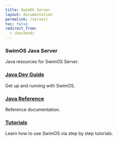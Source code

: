 ```yaml
---
title: SwimOS Server
layout: documentation
permalink: /server/
toc: false
redirect_from:
  - /backend/
---
```


<div class="not-prose py-6 sm:py-8 space-y-16">
  <div>
    <!-- Group header -->
    <div class="max-w-2xl mb-8">
      <h3 class="flex items-center text-2xl sm:text-3xl font-semibold leading-8 text-kaimurasaki-800">SwimOS Java Server</h3>
      <div class="mt-2 text-lg leading-8 text-kaimurasaki-700">Java resources for SwimOS Server.</div>
    </div>
    <!-- Group items -->
    <div class="grid grid-cols-1 lg:grid-cols-2 gap-x-4 gap-y-8">
      <article class="group/doc relative w-full max-w-xl flex rounded-lg shadow-sm shadow-swim-dark-blue/40 hover:filter-none hover:shadow-md hover:shadow-swim-blue transition-[filter] ease-out ">
        <div class="grow p-6 bg-white group-hover/post:bg-swim-dark-blue transition ease-out rounded-lg">
          <h3 class="text-lg font-semibold leading-6 text-swim-dark-blue group-hover/post:text-white transition ease-out">
            <a href="{% link _java-server-devguide/index.md %}"><span class="absolute inset-0"></span>Java Dev Guide</a>
          </h3>
          <div class="mt-4 line-clamp-3 text-sm leading-6 text-kaimurasaki-800 group-hover/post:text-kaimurasaki-900 transition ease-out">Get up and running with SwimOS.</div>
        </div>
      </article>
      <article class="group/doc relative w-full max-w-xl flex rounded-lg shadow-sm shadow-swim-dark-blue/40 hover:filter-none hover:shadow-md hover:shadow-swim-blue transition-[filter] ease-out ">
        <div class="grow p-6 bg-white group-hover/post:bg-swim-dark-blue transition ease-out rounded-lg">
          <h3 class="text-lg font-semibold leading-6 text-swim-dark-blue group-hover/post:text-white transition ease-out">
            <a href="{% link _java-server/index.md %}"><span class="absolute inset-0"></span>Java Reference</a>
          </h3>
          <div class="mt-4 line-clamp-3 text-sm leading-6 text-kaimurasaki-800 group-hover/post:text-kaimurasaki-900 transition ease-out">Reference documentation.</div>
        </div>
      </article>
      <article class="group/doc relative w-full max-w-xl flex rounded-lg shadow-sm shadow-swim-dark-blue/40 hover:filter-none hover:shadow-md hover:shadow-swim-blue transition-[filter] ease-out ">
        <div class="grow p-6 bg-white group-hover/post:bg-swim-dark-blue transition ease-out rounded-lg">
          <h3 class="text-lg font-semibold leading-6 text-swim-dark-blue group-hover/post:text-white transition ease-out">
            <a href="{% link _java-server-tutorials/index.md %}"><span class="absolute inset-0"></span>Tutorials</a>
          </h3>
          <div class="mt-4 line-clamp-3 text-sm leading-6 text-kaimurasaki-800 group-hover/post:text-kaimurasaki-900 transition ease-out">Learn how to use SwimOS via step by step tutorials.</div>
        </div>
      </article>
    </div>
  </div>
    <div>
    <!-- Group header -->
    <!-- <div class="max-w-2xl mb-8">
      <h3 class="flex items-center text-2xl sm:text-3xl font-semibold leading-8 text-kaimurasaki-800">SwimOS Rust Server</h3>
      <div class="mt-2 text-lg leading-8 text-kaimurasaki-700">Rust resources for SwimOS Server.</div>
    </div> -->
    <!-- Group items -->
    <!-- <div class="grid grid-cols-1 lg:grid-cols-2 gap-x-4 gap-y-8">
      <article class="group/doc relative w-full max-w-xl flex rounded-lg shadow-sm shadow-swim-dark-blue/40 hover:filter-none hover:shadow-md hover:shadow-swim-blue transition-[filter] ease-out ">
        <div class="grow p-6 bg-white group-hover/post:bg-swim-dark-blue transition ease-out rounded-lg">
          <h3 class="text-lg font-semibold leading-6 text-swim-dark-blue group-hover/post:text-white transition ease-out">
            <a href="{% link _rust-server-devguide/index.md %}"><span class="absolute inset-0"></span>Rust Dev Guide</a>
          </h3>
          <div class="mt-4 line-clamp-3 text-sm leading-6 text-kaimurasaki-800 group-hover/post:text-kaimurasaki-900 transition ease-out">Get up and running with SwimOS.</div>
        </div>
      </article>
      <article class="group/doc relative w-full max-w-xl flex rounded-lg shadow-sm shadow-swim-dark-blue/40 hover:filter-none hover:shadow-md hover:shadow-swim-blue transition-[filter] ease-out ">
        <div class="grow p-6 bg-white group-hover/post:bg-swim-dark-blue transition ease-out rounded-lg">
          <h3 class="text-lg font-semibold leading-6 text-swim-dark-blue group-hover/post:text-white transition ease-out">
            <a href="{% link _rust-server/index.md %}"><span class="absolute inset-0"></span>Rust Reference</a>
          </h3>
          <div class="mt-4 line-clamp-3 text-sm leading-6 text-kaimurasaki-800 group-hover/post:text-kaimurasaki-900 transition ease-out">Reference documentation.</div>
        </div>
      </article>
      <article class="group/doc relative w-full max-w-xl flex rounded-lg shadow-sm shadow-swim-dark-blue/40 hover:filter-none hover:shadow-md hover:shadow-swim-blue transition-[filter] ease-out ">
        <div class="grow p-6 bg-white group-hover/post:bg-swim-dark-blue transition ease-out rounded-lg">
          <h3 class="text-lg font-semibold leading-6 text-swim-dark-blue group-hover/post:text-white transition ease-out">
            <a href="{% link _java-server-tutorials/index.md %}"><span class="absolute inset-0"></span>Rust Tutorials</a>
          </h3>
          <div class="mt-4 line-clamp-3 text-sm leading-6 text-kaimurasaki-800 group-hover/post:text-kaimurasaki-900 transition ease-out">Learn how to use SwimOS via step by step tutorials.</div>
        </div>
      </article>
    </div> -->
  </div>
</div>
